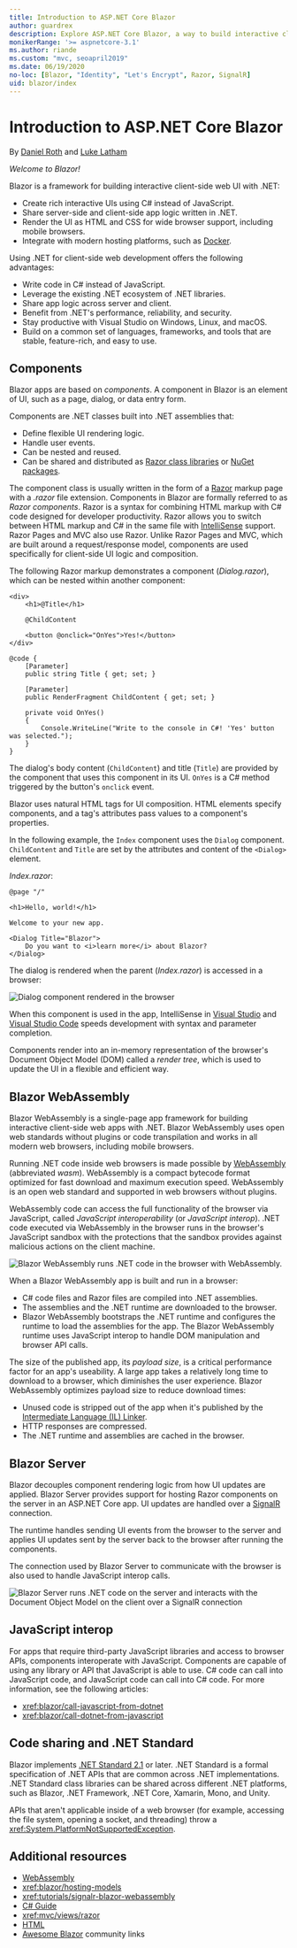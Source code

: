 ```yaml
---
title: Introduction to ASP.NET Core Blazor
author: guardrex
description: Explore ASP.NET Core Blazor, a way to build interactive client-side web UI with .NET in an ASP.NET Core app.
monikerRange: '>= aspnetcore-3.1'
ms.author: riande
ms.custom: "mvc, seoapril2019"
ms.date: 06/19/2020
no-loc: [Blazor, "Identity", "Let's Encrypt", Razor, SignalR]
uid: blazor/index
---
```

# Introduction to ASP.NET Core Blazor

By [Daniel Roth](https://github.com/danroth27) and [Luke Latham](https://github.com/guardrex)

*Welcome to Blazor!*

Blazor is a framework for building interactive client-side web UI with .NET:

* Create rich interactive UIs using C# instead of JavaScript.
* Share server-side and client-side app logic written in .NET.
* Render the UI as HTML and CSS for wide browser support, including mobile browsers.
* Integrate with modern hosting platforms, such as [Docker](/dotnet/standard/microservices-architecture/container-docker-introduction/index).

Using .NET for client-side web development offers the following advantages:

* Write code in C# instead of JavaScript.
* Leverage the existing .NET ecosystem of .NET libraries.
* Share app logic across server and client.
* Benefit from .NET's performance, reliability, and security.
* Stay productive with Visual Studio on Windows, Linux, and macOS.
* Build on a common set of languages, frameworks, and tools that are stable, feature-rich, and easy to use.

## Components

Blazor apps are based on *components*. A component in Blazor is an element of UI, such as a page, dialog, or data entry form.

Components are .NET classes built into .NET assemblies that:

* Define flexible UI rendering logic.
* Handle user events.
* Can be nested and reused.
* Can be shared and distributed as [Razor class libraries](xref:razor-pages/ui-class) or [NuGet packages](/nuget/what-is-nuget).

The component class is usually written in the form of a [Razor](xref:mvc/views/razor) markup page with a *.razor* file extension. Components in Blazor are formally referred to as *Razor components*. Razor is a syntax for combining HTML markup with C# code designed for developer productivity. Razor allows you to switch between HTML markup and C# in the same file with [IntelliSense](/visualstudio/ide/using-intellisense) support. Razor Pages and MVC also use Razor. Unlike Razor Pages and MVC, which are built around a request/response model, components are used specifically for client-side UI logic and composition.

The following Razor markup demonstrates a component (*Dialog.razor*), which can be nested within another component:

```razor
<div>
    <h1>@Title</h1>

    @ChildContent

    <button @onclick="OnYes">Yes!</button>
</div>

@code {
    [Parameter]
    public string Title { get; set; }

    [Parameter]
    public RenderFragment ChildContent { get; set; }

    private void OnYes()
    {
        Console.WriteLine("Write to the console in C#! 'Yes' button was selected.");
    }
}
```

The dialog's body content (`ChildContent`) and title (`Title`) are provided by the component that uses this component in its UI. `OnYes` is a C# method triggered by the button's `onclick` event.

Blazor uses natural HTML tags for UI composition. HTML elements specify components, and a tag's attributes pass values to a component's properties.

In the following example, the `Index` component uses the `Dialog` component. `ChildContent` and `Title` are set by the attributes and content of the `<Dialog>` element.

*Index.razor*:

```razor
@page "/"

<h1>Hello, world!</h1>

Welcome to your new app.

<Dialog Title="Blazor">
    Do you want to <i>learn more</i> about Blazor?
</Dialog>
```

The dialog is rendered when the parent (*Index.razor*) is accessed in a browser:

![Dialog component rendered in the browser](index/_static/dialog.png)

When this component is used in the app, IntelliSense in [Visual Studio](/visualstudio/ide/using-intellisense) and [Visual Studio Code](https://code.visualstudio.com/docs/editor/intellisense) speeds development with syntax and parameter completion.

Components render into an in-memory representation of the browser's Document Object Model (DOM) called a *render tree*, which is used to update the UI in a flexible and efficient way.

## Blazor WebAssembly

Blazor WebAssembly is a single-page app framework for building interactive client-side web apps with .NET. Blazor WebAssembly uses open web standards without plugins or code transpilation and works in all modern web browsers, including mobile browsers.

Running .NET code inside web browsers is made possible by [WebAssembly](https://webassembly.org) (abbreviated *wasm*). WebAssembly is a compact bytecode format optimized for fast download and maximum execution speed. WebAssembly is an open web standard and supported in web browsers without plugins.

WebAssembly code can access the full functionality of the browser via JavaScript, called *JavaScript interoperability* (or *JavaScript interop*). .NET code executed via WebAssembly in the browser runs in the browser's JavaScript sandbox with the protections that the sandbox provides against malicious actions on the client machine.

![Blazor WebAssembly runs .NET code in the browser with WebAssembly.](index/_static/blazor-webassembly.png)

When a Blazor WebAssembly app is built and run in a browser:

* C# code files and Razor files are compiled into .NET assemblies.
* The assemblies and the .NET runtime are downloaded to the browser.
* Blazor WebAssembly bootstraps the .NET runtime and configures the runtime to load the assemblies for the app. The Blazor WebAssembly runtime uses JavaScript interop to handle DOM manipulation and browser API calls.

The size of the published app, its *payload size*, is a critical performance factor for an app's useability. A large app takes a relatively long time to download to a browser, which diminishes the user experience. Blazor WebAssembly optimizes payload size to reduce download times:

* Unused code is stripped out of the app when it's published by the [Intermediate Language (IL) Linker](xref:blazor/host-and-deploy/configure-linker).
* HTTP responses are compressed.
* The .NET runtime and assemblies are cached in the browser.

## Blazor Server

Blazor decouples component rendering logic from how UI updates are applied. Blazor Server provides support for hosting Razor components on the server in an ASP.NET Core app. UI updates are handled over a [SignalR](xref:signalr/introduction) connection.

The runtime handles sending UI events from the browser to the server and applies UI updates sent by the server back to the browser after running the components.

The connection used by Blazor Server to communicate with the browser is also used to handle JavaScript interop calls.

![Blazor Server runs .NET code on the server and interacts with the Document Object Model on the client over a SignalR connection](index/_static/blazor-server.png)

## JavaScript interop

For apps that require third-party JavaScript libraries and access to browser APIs, components interoperate with JavaScript. Components are capable of using any library or API that JavaScript is able to use. C# code can call into JavaScript code, and JavaScript code can call into C# code. For more information, see the following articles:

* <xref:blazor/call-javascript-from-dotnet>
* <xref:blazor/call-dotnet-from-javascript>

## Code sharing and .NET Standard

Blazor implements [.NET Standard 2.1](/dotnet/standard/net-standard) or later. .NET Standard is a formal specification of .NET APIs that are common across .NET implementations. .NET Standard class libraries can be shared across different .NET platforms, such as Blazor, .NET Framework, .NET Core, Xamarin, Mono, and Unity.

APIs that aren't applicable inside of a web browser (for example, accessing the file system, opening a socket, and threading) throw a <xref:System.PlatformNotSupportedException>.

## Additional resources

* [WebAssembly](https://webassembly.org/)
* <xref:blazor/hosting-models>
* <xref:tutorials/signalr-blazor-webassembly>
* [C# Guide](/dotnet/csharp/)
* <xref:mvc/views/razor>
* [HTML](https://www.w3.org/html/)
* [Awesome Blazor](https://github.com/AdrienTorris/awesome-blazor) community links
